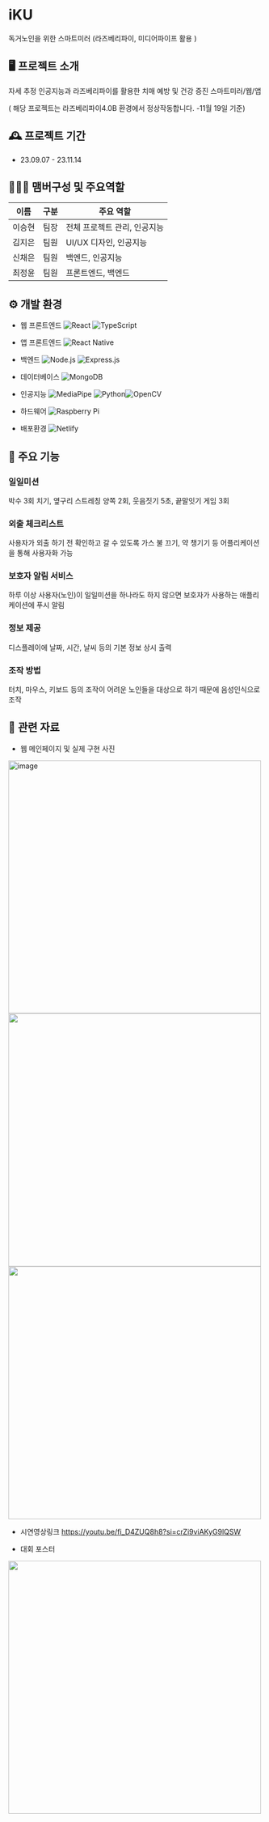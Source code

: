 # iKU
독거노인을 위한 스마트미러 (라즈베리파이, 미디어파이프 활용 )

## 🖥️ 프로젝트 소개
자세 추정 인공지능과 라즈베리파이를 활용한 치매 예방 및 건강 증진 스마트미러/웹/앱

( 해당 프로젝트는 라즈베리파이4.0B 환경에서 정상작동합니다. -11월 19일 기준)

## 🕰️ 프로젝트 기간
* 23.09.07 - 23.11.14

## 🧑‍🤝‍🧑 맴버구성 및 주요역할
| 이름   | 구분              | 주요 역할     |
|--------|------------------|----------|
| 이승현 | 팀장             | 전체 프로젝트 관리, 인공지능 |
| 김지은 | 팀원    | UI/UX 디자인, 인공지능  |
| 신채은 | 팀원           | 백엔드, 인공지능  |
| 최정윤 | 팀원  |  프론트엔드, 백엔드        |

## ⚙️ 개발 환경
- 웹 프론트엔드 ![React](https://img.shields.io/badge/-React-61DAFB?style=flat-square&logo=React&logoColor=white) 
![TypeScript](https://img.shields.io/badge/-TypeScript-007ACC?style=flat-square&logo=TypeScript&logoColor=white)

- 앱 프론트엔드 ![React Native](https://img.shields.io/badge/-React%20Native-61DAFB?style=flat-square&logo=React&logoColor=white)

- 백엔드 
![Node.js](https://img.shields.io/badge/-Node.js-339933?style=flat-square&logo=Node.js&logoColor=white) ![Express.js](https://img.shields.io/badge/-Express.js-000000?style=flat-square&logo=Express&logoColor=white)


- 데이터베이스 ![MongoDB](https://img.shields.io/badge/-MongoDB-47A248?style=flat-square&logo=MongoDB&logoColor=white)

- 인공지능 
![MediaPipe](https://img.shields.io/badge/-MediaPipe-FF6F00?style=flat-square&logo=Google&logoColor=white) 
![Python](https://img.shields.io/badge/-Python-3776AB?style=flat-square&logo=Python&logoColor=white)![OpenCV](https://img.shields.io/badge/-OpenCV-5C3EE8?style=flat-square&logo=OpenCV&logoColor=white)


- 하드웨어 ![Raspberry Pi](https://img.shields.io/badge/-Raspberry%20Pi-A22846?style=flat-square&logo=Raspberry-Pi&logoColor=white)

- 배포환경 ![Netlify](https://img.shields.io/badge/-Netlify-00C7B7?style=flat-square&logo=Netlify&logoColor=white)


## 📌 주요 기능
### 일일미션
박수 3회 치기, 옆구리 스트레칭 양쪽 2회, 웃음짓기 5초, 끝말잇기 게임 3회 
### 외출 체크리스트
사용자가 외출 하기 전 확인하고 갈 수 있도록 가스 불 끄기, 약 챙기기 등 어플리케이션을 통해 사용자화 가능
### 보호자 알림 서비스
하루 이상 사용자(노인)이 일일미션을 하나라도 하지 않으면 보호자가 사용하는 애플리케이션에 푸시 알림
### 정보 제공
디스플레이에 날짜, 시간, 날씨 등의 기본 정보 상시 출력
### 조작 방법
터치, 마우스, 키보드 등의 조작이 어려운 노인들을 대상으로 하기 때문에 음성인식으로 조작


## 📁 관련 자료
- 웹 메인페이지 및 실제 구현 사진

  
<img height="500" alt="image" src="https://github.com/Mirror-KUngya/iKU-web/assets/33516975/b13e01c3-93d7-4cc9-9e53-eb3e83e82f0a">
<img height="500" src="https://github.com/Mirror-KUngya/iKU-web/assets/33516975/7edf07d0-96aa-4c90-b997-8ac2a2eff9ed"/>
<img height="500" src="https://github.com/Mirror-KUngya/iKU-web/assets/33516975/c7903298-cb35-4cb9-8d37-ad3ae8a4d797"/>

- 시연영상링크
  https://youtu.be/fi_D4ZUQ8h8?si=crZi9viAKyG9lQSW 

- 대회 포스터
  
<img src="https://github.com/Mirror-KUngya/iKU-web/assets/33516975/c3efed96-fd3e-42ee-8de1-035a8a38d5f4" width="500"/>
